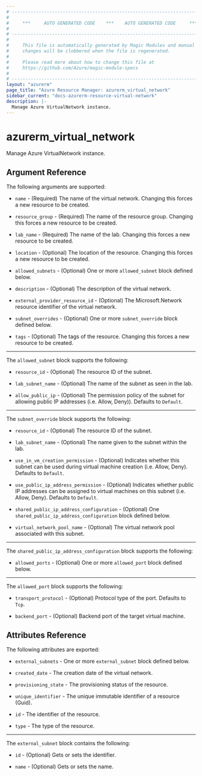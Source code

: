 ```yaml
---
# ----------------------------------------------------------------------------
#
#     ***     AUTO GENERATED CODE    ***    AUTO GENERATED CODE     ***
#
# ----------------------------------------------------------------------------
#
#     This file is automatically generated by Magic Modules and manual
#     changes will be clobbered when the file is regenerated.
#
#     Please read more about how to change this file at
#     https://github.com/Azure/magic-module-specs
#
# ----------------------------------------------------------------------------
layout: "azurerm"
page_title: "Azure Resource Manager: azurerm_virtual_network"
sidebar_current: "docs-azurerm-resource-virtual-network"
description: |-
  Manage Azure VirtualNetwork instance.
---
```


# azurerm_virtual_network

Manage Azure VirtualNetwork instance.


## Argument Reference

The following arguments are supported:

* `name` - (Required) The name of the virtual network. Changing this forces a new resource to be created.

* `resource_group` - (Required) The name of the resource group. Changing this forces a new resource to be created.

* `lab_name` - (Required) The name of the lab. Changing this forces a new resource to be created.

* `location` - (Optional) The location of the resource. Changing this forces a new resource to be created.

* `allowed_subnets` - (Optional) One or more `allowed_subnet` block defined below.

* `description` - (Optional) The description of the virtual network.

* `external_provider_resource_id` - (Optional) The Microsoft.Network resource identifier of the virtual network.

* `subnet_overrides` - (Optional) One or more `subnet_override` block defined below.

* `tags` - (Optional) The tags of the resource. Changing this forces a new resource to be created.

---

The `allowed_subnet` block supports the following:

* `resource_id` - (Optional) The resource ID of the subnet.

* `lab_subnet_name` - (Optional) The name of the subnet as seen in the lab.

* `allow_public_ip` - (Optional) The permission policy of the subnet for allowing public IP addresses (i.e. Allow, Deny)). Defaults to `Default`.

---

The `subnet_override` block supports the following:

* `resource_id` - (Optional) The resource ID of the subnet.

* `lab_subnet_name` - (Optional) The name given to the subnet within the lab.

* `use_in_vm_creation_permission` - (Optional) Indicates whether this subnet can be used during virtual machine creation (i.e. Allow, Deny). Defaults to `Default`.

* `use_public_ip_address_permission` - (Optional) Indicates whether public IP addresses can be assigned to virtual machines on this subnet (i.e. Allow, Deny). Defaults to `Default`.

* `shared_public_ip_address_configuration` - (Optional) One `shared_public_ip_address_configuration` block defined below.

* `virtual_network_pool_name` - (Optional) The virtual network pool associated with this subnet.


---

The `shared_public_ip_address_configuration` block supports the following:

* `allowed_ports` - (Optional) One or more `allowed_port` block defined below.


---

The `allowed_port` block supports the following:

* `transport_protocol` - (Optional) Protocol type of the port. Defaults to `Tcp`.

* `backend_port` - (Optional) Backend port of the target virtual machine.

## Attributes Reference

The following attributes are exported:

* `external_subnets` - One or more `external_subnet` block defined below.

* `created_date` - The creation date of the virtual network.

* `provisioning_state` - The provisioning status of the resource.

* `unique_identifier` - The unique immutable identifier of a resource (Guid).

* `id` - The identifier of the resource.

* `type` - The type of the resource.


---

The `external_subnet` block contains the following:

* `id` - (Optional) Gets or sets the identifier.

* `name` - (Optional) Gets or sets the name.
